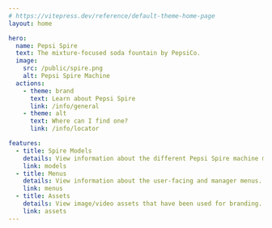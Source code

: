```yaml
---
# https://vitepress.dev/reference/default-theme-home-page
layout: home

hero:
  name: Pepsi Spire
  text: The mixture-focused soda fountain by PepsiCo.
  image:
    src: /public/spire.png
    alt: Pepsi Spire Machine
  actions:
    - theme: brand
      text: Learn about Pepsi Spire
      link: /info/general
    - theme: alt
      text: Where can I find one?
      link: /info/locator

features:
  - title: Spire Models
    details: View information about the different Pepsi Spire machine models.
    link: models
  - title: Menus
    details: View information about the user-facing and manager menus.
    link: menus
  - title: Assets
    details: View image/video assets that have been used for branding.
    link: assets
---
```


